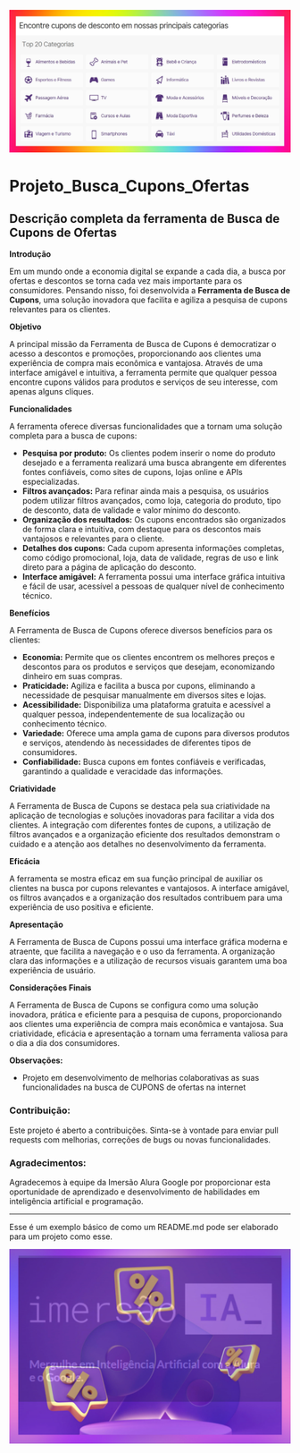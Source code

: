 <!-- Background Image -->
<p align="center">
  <img src="https://github.com/Vicente-Reis/vr_imagens/blob/main/imagem_ilustrativa_cupom00.jpg"alt="Background Image" />
</p>

# Projeto_Busca_Cupons_Ofertas
## Descrição completa da ferramenta de Busca de Cupons de Ofertas 


**Introdução**

Em um mundo onde a economia digital se expande a cada dia, a busca por ofertas e descontos se torna cada vez mais importante para os consumidores. Pensando nisso, foi desenvolvida a **Ferramenta de Busca de Cupons**, uma solução inovadora que facilita e agiliza a pesquisa de cupons relevantes para os clientes.

**Objetivo**

A principal missão da Ferramenta de Busca de Cupons é democratizar o acesso a descontos e promoções, proporcionando aos clientes uma experiência de compra mais econômica e vantajosa. Através de uma interface amigável e intuitiva, a ferramenta permite que qualquer pessoa encontre cupons válidos para produtos e serviços de seu interesse, com apenas alguns cliques.

**Funcionalidades**

A ferramenta oferece diversas funcionalidades que a tornam uma solução completa para a busca de cupons:

* **Pesquisa por produto:** Os clientes podem inserir o nome do produto desejado e a ferramenta realizará uma busca abrangente em diferentes fontes confiáveis, como sites de cupons, lojas online e APIs especializadas.
* **Filtros avançados:** Para refinar ainda mais a pesquisa, os usuários podem utilizar filtros avançados, como loja, categoria do produto, tipo de desconto, data de validade e valor mínimo do desconto.
* **Organização dos resultados:** Os cupons encontrados são organizados de forma clara e intuitiva, com destaque para os descontos mais vantajosos e relevantes para o cliente.
* **Detalhes dos cupons:** Cada cupom apresenta informações completas, como código promocional, loja, data de validade, regras de uso e link direto para a página de aplicação do desconto.
* **Interface amigável:** A ferramenta possui uma interface gráfica intuitiva e fácil de usar, acessível a pessoas de qualquer nível de conhecimento técnico.

**Benefícios**

A Ferramenta de Busca de Cupons oferece diversos benefícios para os clientes:

* **Economia:** Permite que os clientes encontrem os melhores preços e descontos para os produtos e serviços que desejam, economizando dinheiro em suas compras.
* **Praticidade:** Agiliza e facilita a busca por cupons, eliminando a necessidade de pesquisar manualmente em diversos sites e lojas.
* **Acessibilidade:** Disponibiliza uma plataforma gratuita e acessível a qualquer pessoa, independentemente de sua localização ou conhecimento técnico.
* **Variedade:** Oferece uma ampla gama de cupons para diversos produtos e serviços, atendendo às necessidades de diferentes tipos de consumidores.
* **Confiabilidade:** Busca cupons em fontes confiáveis e verificadas, garantindo a qualidade e veracidade das informações.

**Criatividade**

A Ferramenta de Busca de Cupons se destaca pela sua criatividade na aplicação de tecnologias e soluções inovadoras para facilitar a vida dos clientes. A integração com diferentes fontes de cupons, a utilização de filtros avançados e a organização eficiente dos resultados demonstram o cuidado e a atenção aos detalhes no desenvolvimento da ferramenta.

**Eficácia**

A ferramenta se mostra eficaz em sua função principal de auxiliar os clientes na busca por cupons relevantes e vantajosos. A interface amigável, os filtros avançados e a organização dos resultados contribuem para uma experiência de uso positiva e eficiente.

**Apresentação**

A Ferramenta de Busca de Cupons possui uma interface gráfica moderna e atraente, que facilita a navegação e o uso da ferramenta. A organização clara das informações e a utilização de recursos visuais garantem uma boa experiência de usuário.

**Considerações Finais**

A Ferramenta de Busca de Cupons se configura como uma solução inovadora, prática e eficiente para a pesquisa de cupons, proporcionando aos clientes uma experiência de compra mais econômica e vantajosa. Sua criatividade, eficácia e apresentação a tornam uma ferramenta valiosa para o dia a dia dos consumidores.

**Observações:**

* Projeto em desenvolvimento de melhorias colaborativas as suas funcionalidades na busca de CUPONS de ofertas na internet

### Contribuição:

Este projeto é aberto a contribuições. Sinta-se à vontade para enviar pull requests com melhorias, correções de bugs ou novas funcionalidades.

### Agradecimentos:

Agradecemos à equipe da Imersão Alura Google por proporcionar esta oportunidade de aprendizado e desenvolvimento de habilidades em inteligência artificial e programação.

---

Esse é um exemplo básico de como um README.md pode ser elaborado para um projeto como esse.


<!-- Background Image -->
<p align="center">
  <img src="https://github.com/Vicente-Reis/vr_imagens/blob/main/melhores_descontos_internet.jpg" alt="Background Image" />
</p>        




